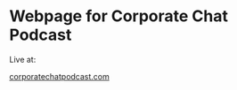 # Webpage for Corporate Chat Podcast

Live at:

[corporatechatpodcast.com](corporatechatpodcast.com)
